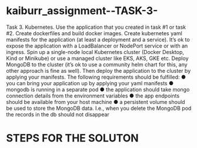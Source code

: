 # kaiburr_assignment--TASK-3-
Task 3. Kubernetes.
Use the application that you created in task #1 or task #2. Create dockerfiles and build docker
images. Create kubernetes yaml manifests for the application (at least a deployment and a
service). It’s ok to expose the application with a LoadBalancer or NodePort service or with an
ingress. Spin up a single-node local Kubernetes cluster (Docker Desktop, Kind or Minikube) or
use a managed cluster like EKS, AKS, GKE etc. Deploy MongoDB to the cluster (it’s ok to use a
community helm chart for this, any other approach is fine as well). Then deploy the application
to the cluster by applying your manifests. The following requirements should be fulfilled:
● you can bring your application up by applying your yaml manifests
● mongodb is running in a separate pod
● the application should take mongo connection details from the environment variables
● the app endpoints should be available from your host machine
● a persistent volume should be used to store the MongoDB data. I.e., when you delete
the MongoDB pod the records in the db should not disappear

# STEPS FOR THE SOLUTON

